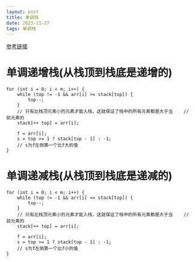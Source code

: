 ```yaml
---
layout: post
title: 单调栈
date: 2023-11-27
tags: 单调栈
---
```


[参考链接](https://blog.csdn.net/zy_dreamer/article/details/131036101)

# 单调递增栈(从栈顶到栈底是递增的)

```
for (int i = 0; i < m; i++) {
	while (top != -1 && arr[i] >= stack[top]) {
    	top--;
    }
    // 只有比栈顶元素小的元素才能入栈，这就保证了栈中的所有元素都是大于当	// 前元素的
    stack[++ top] = arr[i];

    f = arr[i];
    s = top >= 1 ? stack[top - 1] : -1;
    // s为f左侧第一个比f大的值
}
```

# 单调递减栈(从栈顶到栈底是递减的)

```
for (int i = 0; i < m; i++) {
	while (top != -1 && arr[i] <= stack[top]) {
    	top--;
    }
    // 只有比栈顶元素小的元素才能入栈，这就保证了栈中的所有元素都是大于当	// 前元素的
    stack[++ top] = arr[i];

    f = arr[i];
    s = top >= 1 ? stack[top - 1] : -1;
    // s为f左侧第一个比f小的值
}
```

